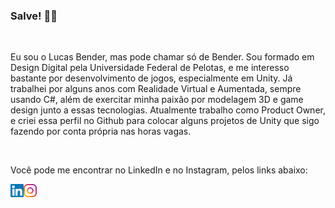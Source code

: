 ### Salve! 👋🏼

<br />

Eu sou o Lucas Bender, mas pode chamar só de Bender. Sou formado em Design Digital pela Universidade Federal de Pelotas, e me interesso bastante por desenvolvimento de jogos, especialmente em Unity. Já trabalhei por alguns anos com Realidade Virtual e Aumentada, sempre usando C#, além de exercitar minha paixão por modelagem 3D e game design junto a essas tecnologias. Atualmente trabalho como Product Owner, e criei essa perfil no Github para colocar alguns projetos de Unity que sigo fazendo por conta própria nas horas vagas.

<br />

Você pode me encontrar no LinkedIn e no Instagram, pelos links abaixo:

<a href="https://www.linkedin.com/in/benderlucas/" target="_blank">
  <img src="https://raw.githubusercontent.com/benderlucas/benderlucas/main/assets/linkedin.svg" width="21px"  alt="Lucas Gabriel | LinkedIn" align="left" />
</a>

<a href="https://www.instagram.com/lucasbender/" target="_blank">
  <img src="https://raw.githubusercontent.com/benderlucas/benderlucas/main/assets/instagram.svg" width="21px"  alt="Lucas Gabriel | Instagram" align="left" />
</a>
